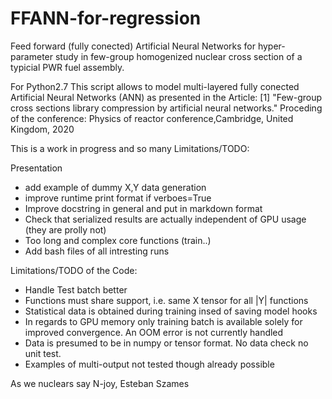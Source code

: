 # FFANN-for-regression
Feed forward (fully conected) Artificial Neural Networks for hyper-parameter study in
few-group homogenized nuclear cross section of a typicial PWR fuel assembly.

For Python2.7
This script allows to model multi-layered fully conected Artificial Neural Networks (ANN) as
presented in the Article:
[1] "Few-group cross sections library compression by artificial neural networks." Proceding of the
 conference: Physics of reactor conference,Cambridge, United Kingdom, 2020

This is a work in progress and so many Limitations/TODO:

Presentation
* add example of dummy X,Y data generation
* improve runtime print format if verboes=True
* Improve docstring in general and put in markdown format
* Check that serialized results are actually independent of GPU usage (they are prolly not)
* Too long and complex core functions (train..)
* Add bash files of all intresting runs

Limitations/TODO of the Code:
* Handle Test batch better
* Functions must share support, i.e. same X tensor for all |Y| functions
* Statistical data is obtained during training insed of saving model hooks
* In regards to GPU memory only training batch is available solely for improved convergence. An OOM
 error is not currently handled
* Data is presumed to be in numpy or tensor format. No data check no unit test.
* Examples of multi-output not tested though already possible

As we nuclears say N-joy,
Esteban Szames

